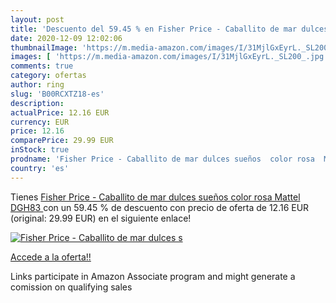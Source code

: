 ```yaml
---
layout: post
title: 'Descuento del 59.45 % en Fisher Price - Caballito de mar dulces s'
date: 2020-12-09 12:02:06
thumbnailImage: 'https://m.media-amazon.com/images/I/31MjlGxEyrL._SL200_.jpg'
images: [ 'https://m.media-amazon.com/images/I/31MjlGxEyrL._SL200_.jpg' ]
comments: true
category: ofertas
author: ring
slug: 'B00RCXTZ18-es'
description:
actualPrice: 12.16 EUR
currency: EUR
price: 12.16
comparePrice: 29.99 EUR
inStock: true
prodname: 'Fisher Price - Caballito de mar dulces sueños  color rosa  Mattel DGH83 '
country: 'es'
---
```


Tienes [Fisher Price - Caballito de mar dulces sueños  color rosa  Mattel DGH83 ](https://www.amazon.es/dp/B00RCXTZ18/?tag=tolees-21) con un 59.45 % de descuento con precio de oferta de 12.16 EUR (original: 29.99 EUR) en el siguiente enlace!

[![Fisher Price - Caballito de mar dulces s](https://m.media-amazon.com/images/I/31MjlGxEyrL._SL200_.jpg)](https://www.amazon.es/dp/B00RCXTZ18/?tag=tolees-21)

[Accede a la oferta!!](https://www.amazon.es/dp/B00RCXTZ18/?tag=tolees-21)

Links participate in Amazon Associate program and might generate a comission on qualifying sales


